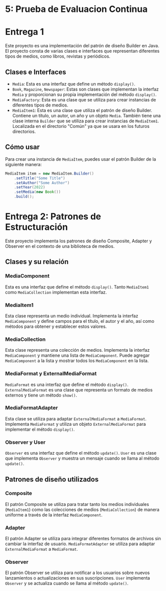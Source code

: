 # 5: Prueba de Evaluacion Continua

# Entrega 1

Este proyecto es una implementación del patrón de diseño Builder en Java. El proyecto consta de varias clases e interfaces que representan diferentes tipos de medios, como libros, revistas y periódicos.

## Clases e Interfaces

- `Media`: Esta es una interfaz que define un método `display()`.
- `Book`, `Magazine`, `Newspaper`: Estas son clases que implementan la interfaz `Media` y proporcionan su propia implementación del método `display()`.
- `MediaFactory`: Esta es una clase que se utiliza para crear instancias de diferentes tipos de medios.
- `MediaItem1`: Esta es una clase que utiliza el patrón de diseño Builder. Contiene un título, un autor, un año y un objeto `Media`. También tiene una clase interna `Builder` que se utiliza para crear instancias de `MediaItem1`. Localizada en el directorio "Común" ya que se usara en los futuros directorios.

## Cómo usar

Para crear una instancia de `MediaItem`, puedes usar el patrón Builder de la siguiente manera:

``` java
MediaItem item = new MediaItem.Builder()
    .setTitle("Some Title")
    .setAuthor("Some Author")
    .setYear(2022)
    .setMedia(new Book())
    .build();
```

# Entrega 2: Patrones de Estructuración

Este proyecto implementa los patrones de diseño Composite, Adapter y Observer en el contexto de una biblioteca de medios.

## Clases y su relación

### MediaComponent
Esta es una interfaz que define el método `display()`. Tanto `MediaItem1` como `MediaCollection` implementan esta interfaz.

### MediaItem1
Esta clase representa un medio individual. Implementa la interfaz `MediaComponent` y define campos para el título, el autor y el año, así como métodos para obtener y establecer estos valores.

### MediaCollection
Esta clase representa una colección de medios. Implementa la interfaz `MediaComponent` y mantiene una lista de `MediaComponent`. Puede agregar `MediaComponent` a la lista y mostrar todos los `MediaComponent` en la lista.

### MediaFormat y ExternalMediaFormat
`MediaFormat` es una interfaz que define el método `display()`. `ExternalMediaFormat` es una clase que representa un formato de medios externos y tiene un método `show()`. 

### MediaFormatAdapter
Esta clase se utiliza para adaptar `ExternalMediaFormat` a `MediaFormat`. Implementa `MediaFormat` y utiliza un objeto `ExternalMediaFormat` para implementar el método `display()`.

### Observer y User
`Observer` es una interfaz que define el método `update()`. `User` es una clase que implementa `Observer` y muestra un mensaje cuando se llama al método `update()`.

## Patrones de diseño utilizados

### Composite
El patrón Composite se utiliza para tratar tanto los medios individuales (`MediaItem1`) como las colecciones de medios (`MediaCollection`) de manera uniforme a través de la interfaz `MediaComponent`.

### Adapter
El patrón Adapter se utiliza para integrar diferentes formatos de archivos sin cambiar la interfaz de usuario. `MediaFormatAdapter` se utiliza para adaptar `ExternalMediaFormat` a `MediaFormat`.

### Observer
El patrón Observer se utiliza para notificar a los usuarios sobre nuevos lanzamientos o actualizaciones en sus suscripciones. `User` implementa `Observer` y se actualiza cuando se llama al método `update()`.
